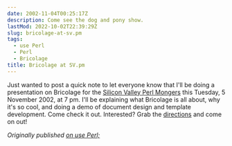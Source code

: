 ```yaml
---
date: 2002-11-04T00:25:17Z
description: Come see the dog and pony show.
lastMod: 2022-10-02T22:39:29Z
slug: bricolage-at-sv.pm
tags:
  - use Perl
  - Perl
  - Bricolage
title: Bricolage at SV.pm
---
```


Just wanted to post a quick note to let everyone know that I'll be
doing a presentation on Bricolage for the [Silicon Valley Perl Mongers]
this Tuesday, 5 November 2002, at 7 pm. I'll be explaining what
Bricolage is all about, why it's so cool, and doing a demo of document
design and template development. Come check it out. Interested? Grab
the [directions] and
come on out!

*Originally published [on use Perl;]*

  [Silicon Valley Perl Mongers]: http://www.rf.net/user/sv-pm-org/
  [directions]: http://www.rf.net/user/sv-pm-org/directions.html
  [on use Perl;]: https://use-perl.github.io/user/Theory/journal/8747/
    "use.perl.org journal of Theory: “Bricolage at SV.pm”"

